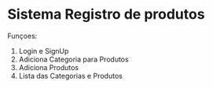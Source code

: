 # Sistema Registro de produtos

Funçoes:

  1. Login e SignUp
  2. Adiciona Categoria para Produtos
  3. Adiciona Produtos
  4. Lista das Categorias e Produtos
